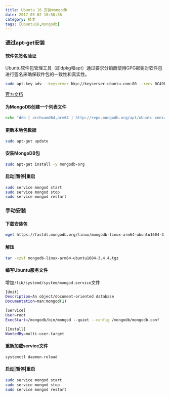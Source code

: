 ```yaml
---
title: Ubuntu 16 安装mongodb
date: 2017-05-02 10:58:36
category: 技术
tags: [Ubuntu16,mongodb]
---
```


### 通过apt-get安装

#### 软件包签名验证
Ubuntu软件包管理工具（即dpkg和apt）通过要求分销商使用GPG密钥对软件包进行签名来确保软件包的一致性和真实性。
<!--more-->
```bash
sudo apt-key adv --keyserver hkp://keyserver.ubuntu.com:80 --recv 0C49F3730359A14518585931BC711F9BA15703C6
```

[官方文档](https://docs.mongodb.com/master/tutorial/install-mongodb-on-ubuntu/?_ga=2.148904432.795010929.1496648330-1138931183.1493269032)


#### 为MongoDB创建一个列表文件

```bash
echo "deb [ arch=amd64,arm64 ] http://repo.mongodb.org/apt/ubuntu xenial/mongodb-org/3.4 multiverse" | sudo tee /etc/apt/sources.list.d/mongodb-org-3.4.list
```

#### 更新本地包数据

```bash
sudo apt-get update
```

#### 安装MongoDB包

```bash
sudo apt-get install -y mongodb-org
```

#### 启动|暂停|重启

```bash
sudo service mongod start
sudo service mongod stop
sudo service mongod restart
```

### 手动安装
#### 下载安装包

```bash
wget https://fastdl.mongodb.org/linux/mongodb-linux-arm64-ubuntu1604-3.4.4.tgz
```

#### 解压
```bash
tar -xzvf mongodb-linux-arm64-ubuntu1604-3.4.4.tgz
```

#### 编写Ubuntu服务文件
增加`/lib/systemd/system/mongod.service`文件

```bash
[Unit]
Description=An object/document-oriented database
Documentation=man:mongod(1)

[Service]
User=root
ExecStart=/mongodb/bin/mongod --quiet --config /mongodb/mongodb.conf

[Install]
WantedBy=multi-user.target
```

#### 重新加载service文件

```bash
systemctl daemon-reload
```

#### 启动|暂停|重启

```bash
sudo service mongod start
sudo service mongod stop
sudo service mongod restart
```

